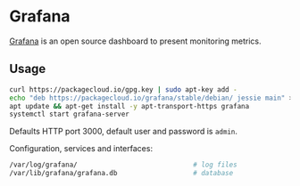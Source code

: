 # Grafana

[Grafana](https://github.com/grafana/grafana) is an open source dashboard to present monitoring metrics.

## Usage

```bash
curl https://packagecloud.io/gpg.key | sudo apt-key add -
echo "deb https://packagecloud.io/grafana/stable/debian/ jessie main" > /etc/apt/sources.list.d/grafana.list
apt update && apt-get install -y apt-transport-https grafana
systemctl start grafana-server
```

Defaults HTTP port 3000, default user and password is `admin`.

Configuration, services and interfaces:

```bash
/var/log/grafana/                             # log files 
/var/lib/grafana/grafana.db                   # database
```
